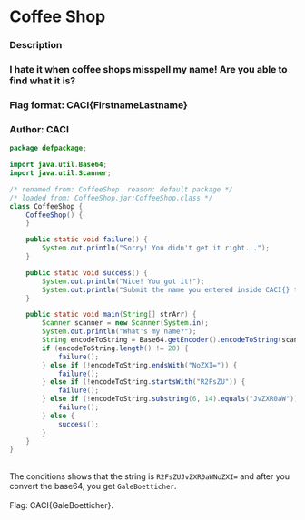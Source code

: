 # Coffee Shop
### Description
### I hate it when coffee shops misspell my name! Are you able to find what it is?

### Flag format: CACI{FirstnameLastname}

### Author: CACI

```java
package defpackage;

import java.util.Base64;
import java.util.Scanner;

/* renamed from: CoffeeShop  reason: default package */
/* loaded from: CoffeeShop.jar:CoffeeShop.class */
class CoffeeShop {
    CoffeeShop() {
    }

    public static void failure() {
        System.out.println("Sorry! You didn't get it right...");
    }

    public static void success() {
        System.out.println("Nice! You got it!");
        System.out.println("Submit the name you entered inside CACI{} to get points!");
    }

    public static void main(String[] strArr) {
        Scanner scanner = new Scanner(System.in);
        System.out.println("What's my name?");
        String encodeToString = Base64.getEncoder().encodeToString(scanner.nextLine().getBytes());
        if (encodeToString.length() != 20) {
            failure();
        } else if (!encodeToString.endsWith("NoZXI=")) {
            failure();
        } else if (!encodeToString.startsWith("R2FsZU")) {
            failure();
        } else if (!encodeToString.substring(6, 14).equals("JvZXR0aW")) {
            failure();
        } else {
            success();
        }
    }
}
```

<br> The conditions shows that the string is `R2FsZUJvZXR0aWNoZXI=` and after you convert the base64, you get `GaleBoetticher`.<br>
<br> Flag: CACI{GaleBoetticher}.
